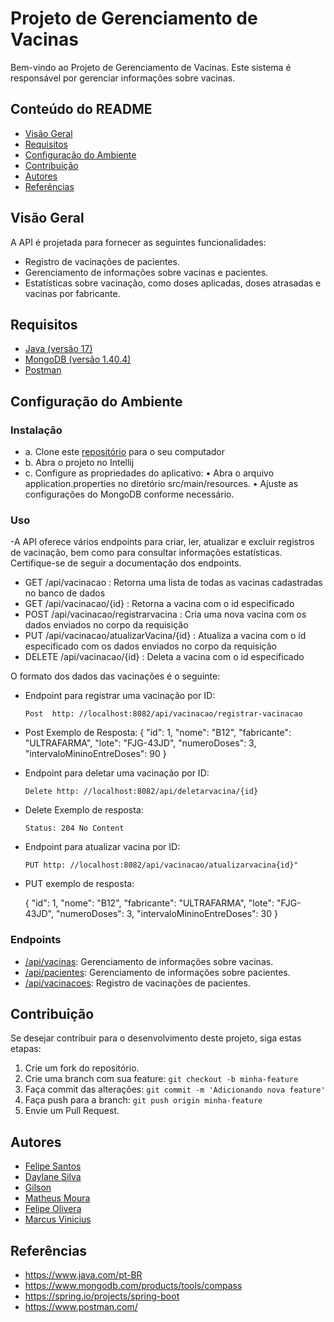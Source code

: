 # Projeto de Gerenciamento de Vacinas
Bem-vindo ao Projeto de Gerenciamento de Vacinas.
Este sistema é responsável por gerenciar informações sobre vacinas.

##  Conteúdo do README

- [Visão Geral](#visão-geral)
- [Requisitos](#requisitos)
- [Configuração do Ambiente ](#configuração)
- [Contribuição](#contribuição)
- [Autores](#autores)
- [Referências](#referências)

  
##    Visão Geral

A API é projetada para fornecer as seguintes funcionalidades:

- Registro de vacinações de pacientes.
- Gerenciamento de informações sobre vacinas e pacientes.
- Estatísticas sobre vacinação, como doses aplicadas, doses atrasadas e vacinas por fabricante.

## Requisitos
- [Java (versão 17)](https://www.java.com/)
- [MongoDB (versão 1.40.4)](https://www.mongodb.com/try/download/compass)
- [Postman ](https://www.postman.com/downloads/)


## Configuração do Ambiente

### Instalaçâo

- a. Clone este [repositório](https://github.com/daylane/registroVacinacao.git) para o seu computador
- b. Abra o projeto no Intellij
- c. 	Configure as propriedades do aplicativo:
      •	Abra o arquivo application.properties no diretório src/main/resources.
      •	Ajuste as configurações do MongoDB conforme necessário.

###  Uso
-A API oferece vários endpoints para criar, ler, atualizar e excluir registros de vacinação, bem como para consultar informações estatísticas. Certifique-se de seguir a documentação dos endpoints.

- GET /api/vacinacao : Retorna uma lista de todas as vacinas cadastradas no banco de dados
- GET /api/vacinacao/{id} : Retorna a vacina com o id especificado
- POST /api/vacinacao/registrarvacina : Cria uma nova vacina com os dados enviados no corpo da requisição
- PUT /api/vacinacao/atualizarVacina/{id} : Atualiza a vacina com o id especificado com os dados enviados no corpo da requisição
- DELETE /api/vacinacao/{id} : Deleta a vacina com o id especificado

  
O formato dos dados das vacinações é o seguinte:

- Endpoint para registrar uma vacinação por ID:

      Post  http: //localhost:8082/api/vacinacao/registrar-vacinacao
  
- Post Exemplo de Resposta:
   {
      "id": 1,
      "nome": "B12",
      "fabricante": "ULTRAFARMA",
      "lote": "FJG-43JD",
      "numeroDoses": 3,
      "intervaloMininoEntreDoses": 90
    }
- Endpoint para deletar uma vacinação por ID:

      Delete http: //localhost:8082/api/deletarvacina/{id}

- Delete Exemplo de resposta:

      Status: 204 No Content


- Endpoint para atualizar vacina por ID:

      PUT http: //localhost:8082/api/vacinacao/atualizarvacina{id}"
         
- PUT exemplo de resposta:

   {
      "id": 1,
      "nome": "B12",
      "fabricante": "ULTRAFARMA",
      "lote": "FJG-43JD",
      "numeroDoses": 3,
      "intervaloMininoEntreDoses": 30
    }

###  Endpoints

- [/api/vacinas](#vacinas): Gerenciamento de informações sobre vacinas.
- [/api/pacientes](#pacientes): Gerenciamento de informações sobre pacientes.
- [/api/vacinacoes](#vacinacoes): Registro de vacinações de pacientes.


##  Contribuição

Se desejar contribuir para o desenvolvimento deste projeto, siga estas etapas:

1. Crie um fork do repositório.
2. Crie uma branch com sua feature: `git checkout -b minha-feature`
3. Faça commit das alterações: `git commit -m 'Adicionando nova feature'`
4. Faça push para a branch: `git push origin minha-feature`
5. Envie um Pull Request.

##  Autores

- [Felipe Santos](https://github.com/Lipe15)
- [Daylane Silva](https://github.com/daylane)
- [Gilson](https://github.com/gilsongmptj)
- [Matheus Moura](https://github.com/mtcurly)
- [Felipe Olivera](https://github.com/fel1pee)
- [Marcus Vinicius](https://github.com/MarcusViniciusBtt)


##  Referências

- https://www.java.com/pt-BR
- https://www.mongodb.com/products/tools/compass
- https://spring.io/projects/spring-boot
- https://www.postman.com/
